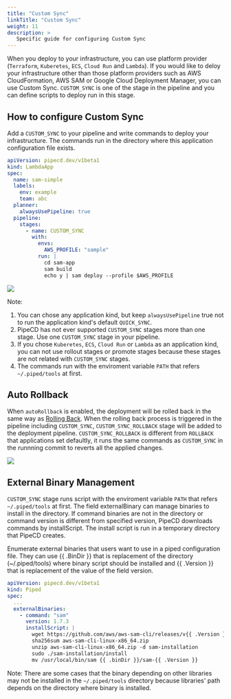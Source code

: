```yaml
---
title: "Custom Sync"
linkTitle: "Custom Sync"
weight: 11
description: >
   Specific guide for configuring Custom Sync
---
```


When you deploy to your infrastructure, you can use platform provider (`Terraform`, `Kuberetes`, `ECS`, `Cloud Run` and `Lambda`).
If you would like to deloy your infrastructure other than those platform providers such as AWS CloudFormation, AWS SAM or Google Cloud Deployment Manager, you can use Custom Sync.
`CUSTOM_SYNC` is one of the stage in the pipeline and you can define scripts to deploy run in this stage.

## How to configure Custom Sync
Add a `CUSTOM_SYNC` to your pipeline and write commands to deploy your infrastructure. 
The commands run in the directory where this application configuration file exists.
```yaml
apiVersion: pipecd.dev/v1beta1
kind: LambdaApp
spec:
  name: sam-simple
  labels:
    env: example
    team: abc
  planner:
    alwaysUsePipeline: true
  pipeline:
    stages:
      - name: CUSTOM_SYNC
        with:
          envs:
            AWS_PROFILE: "sample"
          run: |
            cd sam-app
            sam build
            echo y | sam deploy --profile $AWS_PROFILE
```

![](/images/custom-sync.png)

Note:
1. You can chose any application kind, but keep `alwaysUsePipeline` true not to run the application kind's default `QUICK_SYNC`.
2. PipeCD has not ever supported `CUSTOM_SYNC` stages more than one stage. Use one `CUSTOM_SYNC` stage in your pipeline.
3. If you chose `Kuberetes`, `ECS`, `Cloud Run` or `Lambda` as an application kind, you can not use rollout stages or promote stages because these stages are not related with `CUSTOM_SYNC` stages.
4. The commands run with the enviroment variable `PATH` that refers `~/.piped/tools` at first.

## Auto Rollback
When `autoRollback` is enabled, the deployment will be rolled back in the same way as [Rolling Back](../rolling-back-a-deployment).
When the rolling back process is triggered in the pipeline including `CUSTOM_SYNC`, `CUSTOM_SYNC_ROLLBACK` stage will be added to the deployment pipeline.
`CUSTOM_SYNC_ROLLBACK` is different from `ROLLBACK` that applications set defaultly, it runs the same commands as `CUSTOM_SYNC` in the runnning commit to reverts all the applied changes.

![](/images/custom-sync-rollback.png)

## External Binary Management
`CUSTOM_SYNC` stage runs script with the enviroment variable `PATH` that refers `~/.piped/tools` at first. The field externalBinary can manage binaries to install in the directory. If command binaries are not in the directory or command version is different from specified version, PipeCD downloads commands by installScript. The install script is run in a temporary directory that PipeCD creates.

Enumerate external binaries that users want to use in a piped configuration file. They can use {{ .BinDir }} that is replacement of the directory (~/.piped/tools) where binary script should be installed and {{ .Version }} that is replacement of the value of the field version.

```yaml
apiVersion: pipecd.dev/v1beta1
kind: Piped
spec:
  ...
  externalBinaries:
    - command: "sam"
      version: 1.7.3
      installScript: |
        wget https://github.com/aws/aws-sam-cli/releases/v{{ .Version }}download/aws-sam-cli-linux-x86_64.zip
        sha256sum aws-sam-cli-linux-x86_64.zip
        unzip aws-sam-cli-linux-x86_64.zip -d sam-installation
        sudo ./sam-installation/install
        mv /usr/local/bin/sam {{ .binDir }}/sam-{{ .Version }}
```
Note:
There are some cases that the binary depending on other libraries may not be installed in the `~/.piped/tools` directory because libraries' path depends on the directory where binary is installed.